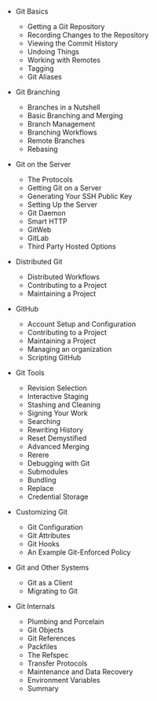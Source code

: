 - Git Basics
   - Getting a Git Repository
   - Recording Changes to the Repository
   - Viewing the Commit History
   - Undoing Things
   - Working with Remotes
   - Tagging
   - Git Aliases

- Git Branching
    - Branches in a Nutshell
    - Basic Branching and Merging
    - Branch Management
    - Branching Workflows
    - Remote Branches
    - Rebasing

- Git on the Server
    - The Protocols
    - Getting Git on a Server
    - Generating Your SSH Public Key
    - Setting Up the Server
    - Git Daemon
    - Smart HTTP
    - GitWeb
    - GitLab
    - Third Party Hosted Options
    
- Distributed Git
    - Distributed Workflows
    - Contributing to a Project
    - Maintaining a Project

- GitHub
    - Account Setup and Configuration
    - Contributing to a Project
    - Maintaining a Project
    - Managing an organization
    - Scripting GitHub

- Git Tools
    - Revision Selection
    - Interactive Staging
    - Stashing and Cleaning
    - Signing Your Work
    - Searching
    - Rewriting History
    - Reset Demystified
    - Advanced Merging
    - Rerere
    - Debugging with Git
    - Submodules
    - Bundling
    - Replace
    - Credential Storage

- Customizing Git
    - Git Configuration
    - Git Attributes
    - Git Hooks
    - An Example Git-Enforced Policy

- Git and Other Systems
    - Git as a Client
    - Migrating to Git

- Git Internals
    - Plumbing and Porcelain
    - Git Objects
    - Git References
    - Packfiles
    - The Refspec
    - Transfer Protocols
    - Maintenance and Data Recovery
    - Environment Variables
    - Summary
